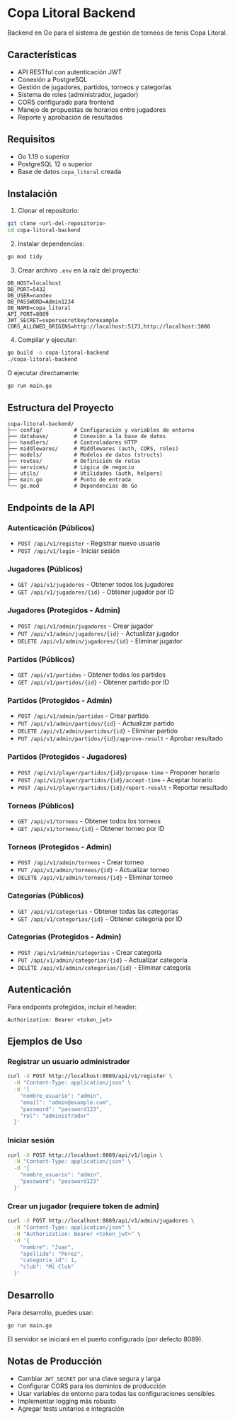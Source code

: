 # Copa Litoral Backend

Backend en Go para el sistema de gestión de torneos de tenis Copa Litoral.

## Características

- API RESTful con autenticación JWT
- Conexión a PostgreSQL
- Gestión de jugadores, partidos, torneos y categorías
- Sistema de roles (administrador, jugador)
- CORS configurado para frontend
- Manejo de propuestas de horarios entre jugadores
- Reporte y aprobación de resultados

## Requisitos

- Go 1.19 o superior
- PostgreSQL 12 o superior
- Base de datos `copa_litoral` creada

## Instalación

1. Clonar el repositorio:
```bash
git clone <url-del-repositorio>
cd copa-litoral-backend
```

2. Instalar dependencias:
```bash
go mod tidy
```

3. Crear archivo `.env` en la raíz del proyecto:
```env
DB_HOST=localhost
DB_PORT=5432
DB_USER=nandev
DB_PASSWORD=Admin1234
DB_NAME=copa_litoral
API_PORT=8089
JWT_SECRET=supersecretkeyforexample
CORS_ALLOWED_ORIGINS=http://localhost:5173,http://localhost:3000
```

4. Compilar y ejecutar:
```bash
go build -o copa-litoral-backend
./copa-litoral-backend
```

O ejecutar directamente:
```bash
go run main.go
```

## Estructura del Proyecto

```
copa-litoral-backend/
├── config/          # Configuración y variables de entorno
├── database/        # Conexión a la base de datos
├── handlers/        # Controladores HTTP
├── middlewares/     # Middlewares (auth, CORS, roles)
├── models/          # Modelos de datos (structs)
├── routes/          # Definición de rutas
├── services/        # Lógica de negocio
├── utils/           # Utilidades (auth, helpers)
├── main.go          # Punto de entrada
└── go.mod           # Dependencias de Go
```

## Endpoints de la API

### Autenticación (Públicos)
- `POST /api/v1/register` - Registrar nuevo usuario
- `POST /api/v1/login` - Iniciar sesión

### Jugadores (Públicos)
- `GET /api/v1/jugadores` - Obtener todos los jugadores
- `GET /api/v1/jugadores/{id}` - Obtener jugador por ID

### Jugadores (Protegidos - Admin)
- `POST /api/v1/admin/jugadores` - Crear jugador
- `PUT /api/v1/admin/jugadores/{id}` - Actualizar jugador
- `DELETE /api/v1/admin/jugadores/{id}` - Eliminar jugador

### Partidos (Públicos)
- `GET /api/v1/partidos` - Obtener todos los partidos
- `GET /api/v1/partidos/{id}` - Obtener partido por ID

### Partidos (Protegidos - Admin)
- `POST /api/v1/admin/partidos` - Crear partido
- `PUT /api/v1/admin/partidos/{id}` - Actualizar partido
- `DELETE /api/v1/admin/partidos/{id}` - Eliminar partido
- `PUT /api/v1/admin/partidos/{id}/approve-result` - Aprobar resultado

### Partidos (Protegidos - Jugadores)
- `POST /api/v1/player/partidos/{id}/propose-time` - Proponer horario
- `POST /api/v1/player/partidos/{id}/accept-time` - Aceptar horario
- `POST /api/v1/player/partidos/{id}/report-result` - Reportar resultado

### Torneos (Públicos)
- `GET /api/v1/torneos` - Obtener todos los torneos
- `GET /api/v1/torneos/{id}` - Obtener torneo por ID

### Torneos (Protegidos - Admin)
- `POST /api/v1/admin/torneos` - Crear torneo
- `PUT /api/v1/admin/torneos/{id}` - Actualizar torneo
- `DELETE /api/v1/admin/torneos/{id}` - Eliminar torneo

### Categorías (Públicos)
- `GET /api/v1/categorias` - Obtener todas las categorías
- `GET /api/v1/categorias/{id}` - Obtener categoría por ID

### Categorías (Protegidos - Admin)
- `POST /api/v1/admin/categorias` - Crear categoría
- `PUT /api/v1/admin/categorias/{id}` - Actualizar categoría
- `DELETE /api/v1/admin/categorias/{id}` - Eliminar categoría

## Autenticación

Para endpoints protegidos, incluir el header:
```
Authorization: Bearer <token_jwt>
```

## Ejemplos de Uso

### Registrar un usuario administrador
```bash
curl -X POST http://localhost:8089/api/v1/register \
  -H "Content-Type: application/json" \
  -d '{
    "nombre_usuario": "admin",
    "email": "admin@example.com",
    "password": "password123",
    "rol": "administrador"
  }'
```

### Iniciar sesión
```bash
curl -X POST http://localhost:8089/api/v1/login \
  -H "Content-Type: application/json" \
  -d '{
    "nombre_usuario": "admin",
    "password": "password123"
  }'
```

### Crear un jugador (requiere token de admin)
```bash
curl -X POST http://localhost:8089/api/v1/admin/jugadores \
  -H "Content-Type: application/json" \
  -H "Authorization: Bearer <token_jwt>" \
  -d '{
    "nombre": "Juan",
    "apellido": "Perez",
    "categoria_id": 1,
    "club": "Mi Club"
  }'
```

## Desarrollo

Para desarrollo, puedes usar:
```bash
go run main.go
```

El servidor se iniciará en el puerto configurado (por defecto 8089).

## Notas de Producción

- Cambiar `JWT_SECRET` por una clave segura y larga
- Configurar CORS para los dominios de producción
- Usar variables de entorno para todas las configuraciones sensibles
- Implementar logging más robusto
- Agregar tests unitarios e integración 